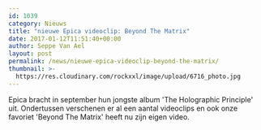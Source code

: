 ```yaml
---
id: 1039
category: Nieuws
title: "nieuwe Epica videoclip: Beyond The Matrix"
date: 2017-01-12T11:51:40+00:00
author: Seppe Van Ael
layout: post
permalink: /news/nieuwe-epica-videoclip-beyond-the-matrix/
thumbnail: >-
  https://res.cloudinary.com/rockxxl/image/upload/6716_photo.jpg
---
```

Epica bracht in september hun jongste album 'The Holographic Principle' uit. Ondertussen verschenen er al een aantal videoclips en ook onze favoriet 'Beyond The Matrix' heeft nu zijn eigen video.
